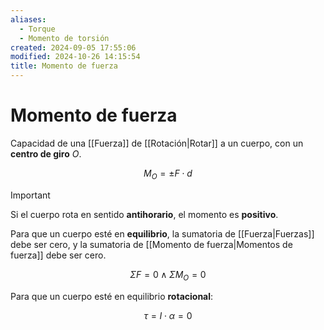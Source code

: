 ```yaml
---
aliases:
  - Torque
  - Momento de torsión
created: 2024-09-05 17:55:06
modified: 2024-10-26 14:15:54
title: Momento de fuerza
---
```


# Momento de fuerza

Capacidad de una [[Fuerza]] de [[Rotación|Rotar]] a un cuerpo, con un **centro de giro** $O$.

$$
M_O = \pm F \cdot d
$$

> [!important]
> Si el cuerpo rota en sentido **antihorario**, el momento es **positivo**.

Para que un cuerpo esté en **equilibrio**, la sumatoria de [[Fuerza|Fuerzas]] debe ser cero, y la sumatoria de [[Momento de fuerza|Momentos de fuerza]] debe ser cero.

$$
\Sigma F = 0
\wedge
\Sigma M_O = 0
$$

Para que un cuerpo esté en equilibrio **rotacional**:

$$
\tau = I \cdot \alpha = 0
$$
